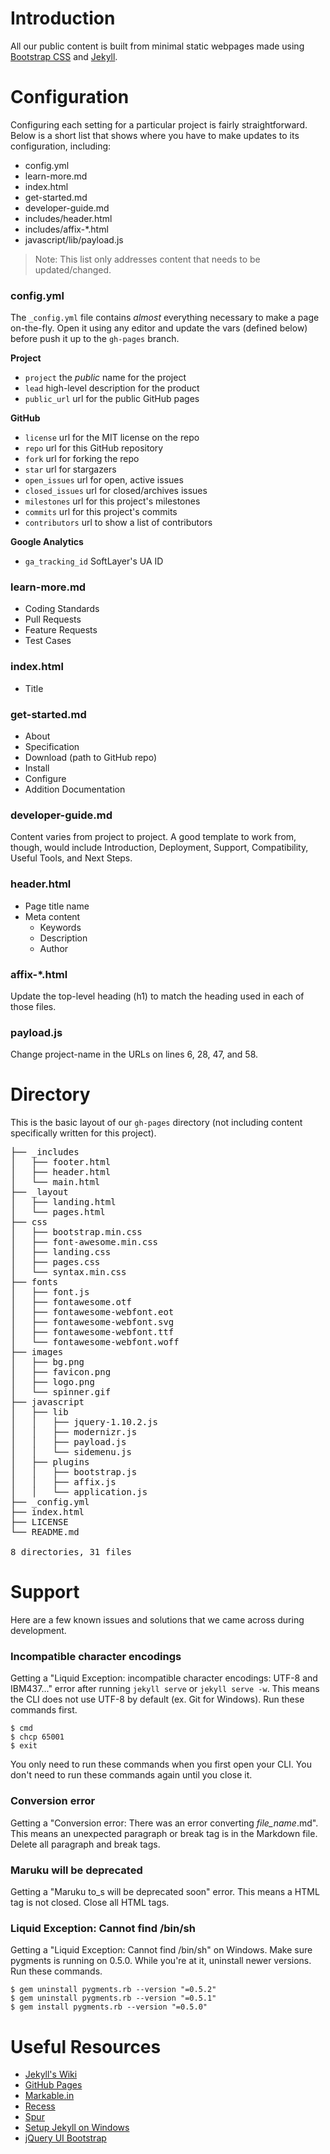 # Introduction

All our public content is built from minimal static webpages made using [Bootstrap CSS](http://getboostrap.com) and [Jekyll](http://jekyllrb.com).

# Configuration

Configuring each setting for a particular project is fairly straightforward. Below is a short list that shows where you have to make updates to its configuration, including:

* config.yml
* learn-more.md
* index.html
* get-started.md
* developer-guide.md
* includes/header.html
* includes/affix-*.html
* javascript/lib/payload.js

> Note: This list only addresses content that needs to be updated/changed. 

### config.yml

The `_config.yml` file contains *almost* everything necessary to make a page on-the-fly. Open it using any editor and update the vars (defined below) before push it up to the `gh-pages` branch.

**Project**

* `project` the *public* name for the project
* `lead` high-level description for the product
* `public_url` url for the public GitHub pages

**GitHub**

* `license` url for the MIT license on the repo
* `repo` url for this GitHub repository
* `fork` url for forking the repo
* `star` url for stargazers
* `open_issues` url for open, active issues
* `closed_issues` url for closed/archives issues
* `milestones` url for this project's milestones
* `commits` url for this project's commits
* `contributors` url to show a list of contributors

**Google Analytics**

* `ga_tracking_id` SoftLayer's UA ID

### learn-more.md

* Coding Standards
* Pull Requests
* Feature Requests
* Test Cases

### index.html

* Title

### get-started.md

* About
* Specification
* Download (path to GitHub repo)
* Install
* Configure
* Addition Documentation

### developer-guide.md

Content varies from project to project. A good template to work from, though, would include Introduction, Deployment, Support, Compatibility, Useful Tools, and Next Steps.

### header.html

* Page title name
* Meta content
	* Keywords
	* Description
	* Author

### affix-*.html

Update the top-level heading (h1) to match the heading used in each of those files.

### payload.js

Change project-name in the URLs on lines 6, 28, 47, and 58.

# Directory

This is the basic layout of our `gh-pages` directory (not including content specifically written for this project).

<pre>
├── _includes
│   ├── footer.html
│   ├── header.html
│   └── main.html
├── _layout
│   ├── landing.html
│   └── pages.html
├── css
│   ├── bootstrap.min.css
│   ├── font-awesome.min.css
│   ├── landing.css
│   ├── pages.css
│   └── syntax.min.css
├── fonts
│   ├── font.js
│   ├── fontawesome.otf
│   ├── fontawesome-webfont.eot
│   ├── fontawesome-webfont.svg
│   ├── fontawesome-webfont.ttf
│   └── fontawesome-webfont.woff
├── images
│   ├── bg.png
│   ├── favicon.png
│   ├── logo.png
│   └── spinner.gif
├── javascript
│   ├── lib
│   │   ├── jquery-1.10.2.js
│   │   ├── modernizr.js
│   │   ├── payload.js
│   │   └── sidemenu.js
│   ├── plugins
│   │   ├── bootstrap.js
│   │   ├── affix.js
│   │   └── application.js
├── _config.yml
├── index.html
├── LICENSE
└── README.md

8 directories, 31 files
</pre>

# Support

Here are a few known issues and solutions that we came across during development. 

### Incompatible character encodings

Getting a "Liquid Exception: incompatible character encodings: UTF-8 and IBM437..." error after running `jekyll serve` or `jekyll serve -w`. This means the CLI does not use UTF-8 by default (ex. Git for Windows). Run these commands first.

    $ cmd
    $ chcp 65001
    $ exit

You only need to run these commands when you first open your CLI. You don't need to run these commands again until you close it.

### Conversion error

Getting a "Conversion error: There was an error converting *file_name*.md". This means an unexpected paragraph or break tag is in the Markdown file. Delete all paragraph and break tags.

### Maruku will be deprecated

Getting a "Maruku to_s will be deprecated soon" error. This means a HTML tag is not closed. Close all HTML tags.

### Liquid Exception: Cannot find /bin/sh

Getting a "Liquid Exception: Cannot find /bin/sh" on Windows. Make sure pygments is running on 0.5.0. While you're at it, uninstall newer versions. Run these commands.

    $ gem uninstall pygments.rb --version "=0.5.2"
    $ gem uninstall pygments.rb --version "=0.5.1"
    $ gem install pygments.rb --version "=0.5.0"

# Useful Resources

* [Jekyll's Wiki](https://github.com/mojombo/jekyll/wiki)
* [GitHub Pages](http://pages.github.com)
* [Markable.in](http://markable.in)
* [Recess](http://twitter.github.io/recess)
* [Spur](http://www.spurapp.com)
* [Setup Jekyll on Windows](http://yizeng.me/2013/05/10/setup-jekyll-on-windows)
* [jQuery UI Bootstrap](https://github.com/addyosmani/jquery-ui-bootstrap)
